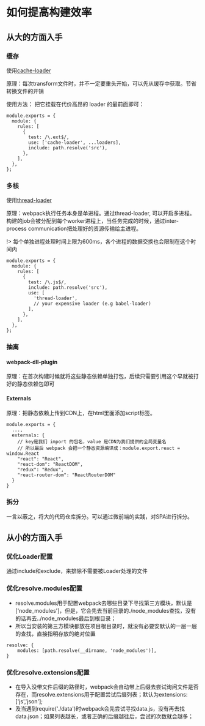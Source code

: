 # 如何提高构建效率


## 从大的方面入手
### 缓存
使用[cache-loader](https://www.npmjs.com/package/cache-loader)

原理：每次transform文件时，并不一定要重头开始，可以先从缓存中获取。节省转换文件的开销

使用方法： 把它挂载在代价高昂的 loader 的最前面即可：

```
module.exports = {
  module: {
    rules: [
      {
        test: /\.ext$/,
        use: ['cache-loader', ...loaders],
        include: path.resolve('src'),
      },
    ],
  },
};
```

### 多核
使用[thread-loader](https://github.com/webpack-contrib/thread-loader)

原理：webpack执行任务本身是单进程。通过thread-loader, 可以开启多进程。构建的job会被分配到每个worker进程上，当任务完成的时候，通过inter-process communication把处理好的资源传输给主进程。

!> 每个单独进程处理时间上限为600ms，各个进程的数据交换也会限制在这个时间内

```
module.exports = {
  module: {
    rules: [
      {
        test: /\.js$/,
        include: path.resolve('src'),
        use: [
          'thread-loader',
          // your expensive loader (e.g babel-loader)
        ],
      },
    ],
  },
};
```


### 抽离

#### webpack-dll-plugin
原理：在首次构建时候就将这些静态依赖单独打包，后续只需要引用这个早就被打好的静态依赖包即可

#### Externals

原理：把静态依赖上传到CDN上，在html里面添加script标签。

```
module.exports = {
  ...,
  externals: {
    // key是我们 import 的包名，value 是CDN为我们提供的全局变量名
    // 所以最后 webpack 会把一个静态资源编译成：module.export.react = window.React
    "react": "React",
    "react-dom": "ReactDOM",
    "redux": "Redux",
    "react-router-dom": "ReactRouterDOM"
  }
}
```

### 拆分
一言以蔽之，将大的代码仓库拆分。可以通过微前端的实践，对SPA进行拆分。


## 从小的方面入手

### 优化Loader配置
通过include和exclude，来排除不需要被Loader处理的文件

### 优化resolve.modules配置
- resolve.modules用于配置webpack去哪些目录下寻找第三方模块，默认是['node_modules']，但是，它会先去当前目录的./node_modules查找，没有的话再去../node_modules最后到根目录；
- 所以当安装的第三方模块都放在项目根目录时，就没有必要安默认的一层一层的查找，直接指明存放的绝对位置
```
resolve: {
    modules: [path.resolve(__dirname, 'node_modules')],
}
```

### 优化resolve.extensions配置
- 在导入没带文件后缀的路径时，webpack会自动带上后缀去尝试询问文件是否存在，而resolve.extensions用于配置尝试后缀列表；默认为extensions:['js','json'];
- 及当遇到require('./data')时webpack会先尝试寻找data.js，没有再去找data.json；如果列表越长，或者正确的后缀越往后，尝试的次数就会越多；